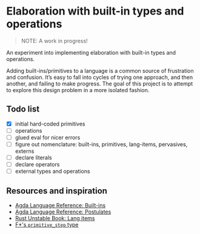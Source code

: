 # Elaboration with built-in types and operations

> NOTE: A work in progress!

An experiment into implementing elaboration with built-in types and operations.

Adding built-ins/primitives to a language is a common source of frustration and
confusion. It’s easy to fall into cycles of trying one approach, and then
another, and failing to make progress. The goal of this project is to attempt to
explore this design problem in a more isolated fashion.

## Todo list

- [x] initial hard-coded primitives
- [ ] operations
- [ ] glued eval for nicer errors
- [ ] figure out nomenclature: built-ins, primitives, lang-items, pervasives, externs
- [ ] declare literals
- [ ] declare operators
- [ ] external types and operations

## Resources and inspiration

- [Agda Language Reference: Built-ins](https://agda.readthedocs.io/en/latest/language/built-ins.html)
- [Agda Language Reference: Postulates](https://agda.readthedocs.io/en/latest/language/postulates.html)
- [Rust Unstable Book: Lang items](https://doc.rust-lang.org/beta/unstable-book/language-features/lang-items.html)
- [F*'s `primitive_step` type](https://github.com/FStarLang/FStar/blob/60b3e5a4d382406e99529950927cbcfbbd5f310b/src/typechecker/FStar.TypeChecker.Cfg.fsti#L89-L98)
